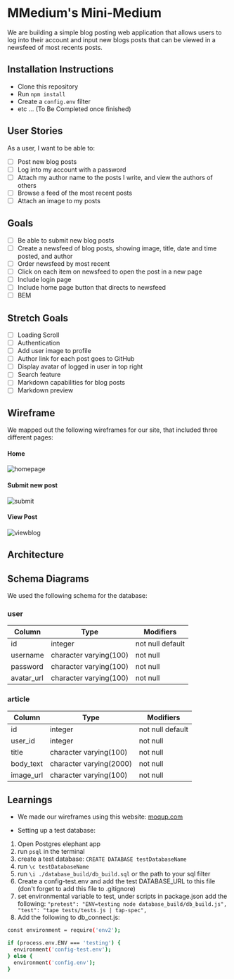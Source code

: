 # MMedium's Mini-Medium

We are building a simple blog posting web application that allows users to log into their account and input new blogs posts that can be viewed in a newsfeed of most recents posts.

## Installation Instructions
- Clone this repository
- Run ```npm install```
- Create a ```config.env``` filter
- etc ... (To Be Completed once finished)

## User Stories

As a user, I want to be able to:
- [ ] Post new blog posts
- [ ] Log into my account with a password
- [ ] Attach my author name to the posts I write, and view the authors of others
- [ ] Browse a feed of the most recent posts
- [ ] Attach an image to my posts

## Goals
- [ ] Be able to submit new blog posts
- [ ] Create a newsfeed of blog posts, showing image, title, date and time posted, and author
- [ ] Order newsfeed by most recent
- [ ] Click on each item on newsfeed to open the post in a new page
- [ ] Include login page
- [ ] Include home page button that directs to newsfeed
- [ ] BEM

## Stretch Goals
- [ ] Loading Scroll
- [ ] Authentication
- [ ] Add user image to profile
- [ ] Author link for each post goes to GitHub
- [ ] Display avatar of logged in user in top right
- [ ] Search feature
- [ ] Markdown capabilities for blog posts
- [ ] Markdown preview

## Wireframe

We mapped out the following wireframes for our site, that included three different pages:

#### Home
![homepage](https://cloud.githubusercontent.com/assets/16895125/24709073/aa6007bc-1a10-11e7-9360-5faf82a654a7.png)

#### Submit new post
![submit](https://cloud.githubusercontent.com/assets/16895125/24709069/a645173a-1a10-11e7-8377-6372c70744b0.png)

#### View Post
![viewblog](https://cloud.githubusercontent.com/assets/16895125/24709065/a37ee33c-1a10-11e7-95c7-6ea8f7b7c7e4.png)

## Architecture

## Schema Diagrams

We used the following schema for the database:

### user
Column | Type | Modifiers
--- | --- | ---
id | integer | not null default
username | character varying(100) | not null
password | character varying(100) | not null
avatar_url | character varying(100) | not null

### article
Column | Type | Modifiers
--- | --- | ---
id | integer | not null default
user_id | integer | not null
title | character varying(100) | not null
body_text | character varying(2000) | not null
image_url | character varying(100) | not null

## Learnings

- We made our wireframes using this website: [moqup.com](https://app.moqups.com/edit/page/ad64222d5)

- Setting up a test database:
1. Open Postgres elephant app
2. run ```psql``` in the terminal
3. create a test database: ```CREATE DATABASE testDatabaseName```
4. run ```\c testDatabaseName```
5. run ```\i ./database_build/db_build.sql``` or the path to your sql filter
6. Create a config-test.env and add the test DATABASE_URL to this file (don't forget to add this file to .gitignore)
7. set environmental variable to test, under scripts in package.json add the following: ```"pretest": "ENV=testing node database_build/db_build.js",
"test": "tape tests/tests.js | tap-spec",```
8. Add the following to db_connect.js:

```sh
const environment = require('env2');

if (process.env.ENV === 'testing') {
  environment('config-test.env');
} else {
  environment('config.env');
}
```
